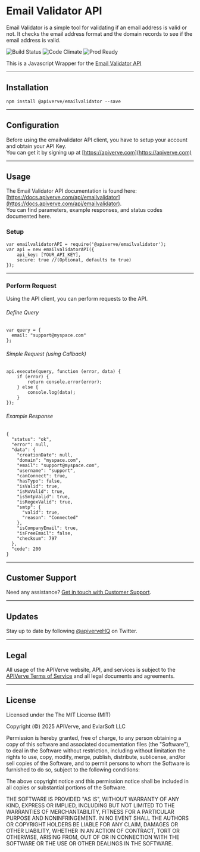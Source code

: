 Email Validator API
============

Email Validator is a simple tool for validating if an email address is valid or not. It checks the email address format and the domain records to see if the email address is valid.

![Build Status](https://img.shields.io/badge/build-passing-green)
![Code Climate](https://img.shields.io/badge/maintainability-B-purple)
![Prod Ready](https://img.shields.io/badge/production-ready-blue)

This is a Javascript Wrapper for the [Email Validator API](https://apiverve.com/marketplace/api/emailvalidator)

---

## Installation
	npm install @apiverve/emailvalidator --save

---

## Configuration

Before using the emailvalidator API client, you have to setup your account and obtain your API Key.  
You can get it by signing up at [https://apiverve.com](https://apiverve.com)

---

## Usage

The Email Validator API documentation is found here: [https://docs.apiverve.com/api/emailvalidator](https://docs.apiverve.com/api/emailvalidator).  
You can find parameters, example responses, and status codes documented here.

### Setup

```
var emailvalidatorAPI = require('@apiverve/emailvalidator');
var api = new emailvalidatorAPI({
    api_key: [YOUR_API_KEY],
    secure: true //(Optional, defaults to true)
});
```

---


### Perform Request
Using the API client, you can perform requests to the API.

###### Define Query

```
var query = {
  email: "support@myspace.com"
};
```

###### Simple Request (using Callback)

```
api.execute(query, function (error, data) {
    if (error) {
        return console.error(error);
    } else {
        console.log(data);
    }
});
```

###### Example Response

```
{
  "status": "ok",
  "error": null,
  "data": {
    "creationDate": null,
    "domain": "myspace.com",
    "email": "support@myspace.com",
    "username": "support",
    "canConnect": true,
    "hasTypo": false,
    "isValid": true,
    "isMxValid": true,
    "isSmtpValid": true,
    "isRegexValid": true,
    "smtp": {
      "valid": true,
      "reason": "Connected"
    },
    "isCompanyEmail": true,
    "isFreeEmail": false,
    "checksum": 797
  },
  "code": 200
}
```

---

## Customer Support

Need any assistance? [Get in touch with Customer Support](https://apiverve.com/contact).

---

## Updates
Stay up to date by following [@apiverveHQ](https://twitter.com/apiverveHQ) on Twitter.

---

## Legal

All usage of the APIVerve website, API, and services is subject to the [APIVerve Terms of Service](https://apiverve.com/terms) and all legal documents and agreements.

---

## License
Licensed under the The MIT License (MIT)

Copyright (&copy;) 2025 APIVerve, and EvlarSoft LLC

Permission is hereby granted, free of charge, to any person obtaining a copy of this software and associated documentation files (the "Software"), to deal in the Software without restriction, including without limitation the rights to use, copy, modify, merge, publish, distribute, sublicense, and/or sell copies of the Software, and to permit persons to whom the Software is furnished to do so, subject to the following conditions:

The above copyright notice and this permission notice shall be included in all copies or substantial portions of the Software.

THE SOFTWARE IS PROVIDED "AS IS", WITHOUT WARRANTY OF ANY KIND, EXPRESS OR IMPLIED, INCLUDING BUT NOT LIMITED TO THE WARRANTIES OF MERCHANTABILITY, FITNESS FOR A PARTICULAR PURPOSE AND NONINFRINGEMENT. IN NO EVENT SHALL THE AUTHORS OR COPYRIGHT HOLDERS BE LIABLE FOR ANY CLAIM, DAMAGES OR OTHER LIABILITY, WHETHER IN AN ACTION OF CONTRACT, TORT OR OTHERWISE, ARISING FROM, OUT OF OR IN CONNECTION WITH THE SOFTWARE OR THE USE OR OTHER DEALINGS IN THE SOFTWARE.